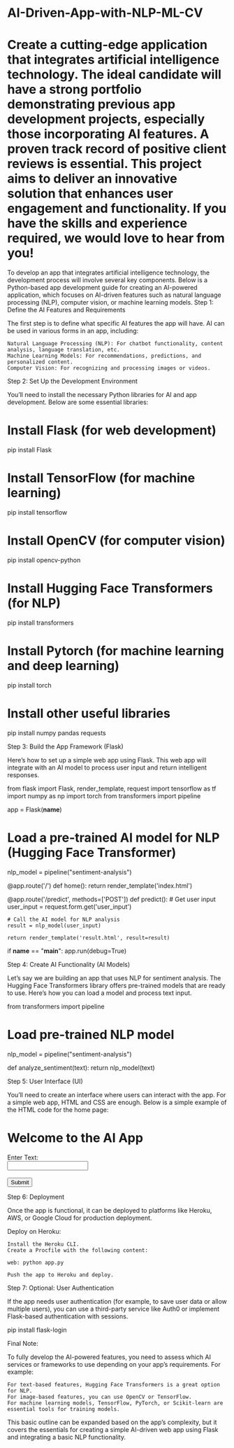 # AI-Driven-App-with-NLP-ML-CV
Create a cutting-edge application that integrates artificial intelligence technology. The ideal candidate will have a strong portfolio demonstrating previous app development projects, especially those incorporating AI features. A proven track record of positive client reviews is essential. This project aims to deliver an innovative solution that enhances user engagement and functionality. If you have the skills and experience required, we would love to hear from you!
===================
To develop an app that integrates artificial intelligence technology, the development process will involve several key components. Below is a Python-based app development guide for creating an AI-powered application, which focuses on AI-driven features such as natural language processing (NLP), computer vision, or machine learning models.
Step 1: Define the AI Features and Requirements

The first step is to define what specific AI features the app will have. AI can be used in various forms in an app, including:

    Natural Language Processing (NLP): For chatbot functionality, content analysis, language translation, etc.
    Machine Learning Models: For recommendations, predictions, and personalized content.
    Computer Vision: For recognizing and processing images or videos.

Step 2: Set Up the Development Environment

You’ll need to install the necessary Python libraries for AI and app development. Below are some essential libraries:

# Install Flask (for web development)
pip install Flask

# Install TensorFlow (for machine learning)
pip install tensorflow

# Install OpenCV (for computer vision)
pip install opencv-python

# Install Hugging Face Transformers (for NLP)
pip install transformers

# Install Pytorch (for machine learning and deep learning)
pip install torch

# Install other useful libraries
pip install numpy pandas requests

Step 3: Build the App Framework (Flask)

Here’s how to set up a simple web app using Flask. This web app will integrate with an AI model to process user input and return intelligent responses.

from flask import Flask, render_template, request
import tensorflow as tf
import numpy as np
import torch
from transformers import pipeline

app = Flask(__name__)

# Load a pre-trained AI model for NLP (Hugging Face Transformer)
nlp_model = pipeline("sentiment-analysis")

@app.route('/')
def home():
    return render_template('index.html')

@app.route('/predict', methods=['POST'])
def predict():
    # Get user input
    user_input = request.form.get('user_input')

    # Call the AI model for NLP analysis
    result = nlp_model(user_input)
    
    return render_template('result.html', result=result)

if __name__ == "__main__":
    app.run(debug=True)

Step 4: Create AI Functionality (AI Models)

Let’s say we are building an app that uses NLP for sentiment analysis. The Hugging Face Transformers library offers pre-trained models that are ready to use. Here’s how you can load a model and process text input.

from transformers import pipeline

# Load pre-trained NLP model
nlp_model = pipeline("sentiment-analysis")

def analyze_sentiment(text):
    return nlp_model(text)

Step 5: User Interface (UI)

You’ll need to create an interface where users can interact with the app. For a simple web app, HTML and CSS are enough. Below is a simple example of the HTML code for the home page:

<!-- index.html -->
<!DOCTYPE html>
<html lang="en">
<head>
    <meta charset="UTF-8">
    <meta name="viewport" content="width=device-width, initial-scale=1.0">
    <title>AI App</title>
</head>
<body>
    <h1>Welcome to the AI App</h1>
    <form action="/predict" method="POST">
        <label for="user_input">Enter Text:</label><br>
        <input type="text" id="user_input" name="user_input"><br><br>
        <input type="submit" value="Submit">
    </form>
</body>
</html>

Step 6: Deployment

Once the app is functional, it can be deployed to platforms like Heroku, AWS, or Google Cloud for production deployment.

Deploy on Heroku:

    Install the Heroku CLI.
    Create a Procfile with the following content:

    web: python app.py

    Push the app to Heroku and deploy.

Step 7: Optional: User Authentication

If the app needs user authentication (for example, to save user data or allow multiple users), you can use a third-party service like Auth0 or implement Flask-based authentication with sessions.

pip install flask-login

Final Note:

To fully develop the AI-powered features, you need to assess which AI services or frameworks to use depending on your app’s requirements. For example:

    For text-based features, Hugging Face Transformers is a great option for NLP.
    For image-based features, you can use OpenCV or TensorFlow.
    For machine learning models, TensorFlow, PyTorch, or Scikit-learn are essential tools for training models.

This basic outline can be expanded based on the app’s complexity, but it covers the essentials for creating a simple AI-driven web app using Flask and integrating a basic NLP functionality.
